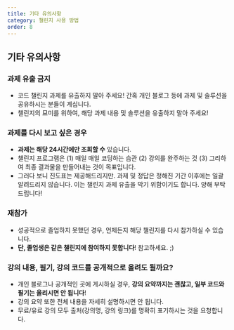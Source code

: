 ```yaml
---
title: 기타 유의사항
category: 챌린지 사용 방법
order: 8
---
```


## 기타 유의사항

### 과제 유출 금지

- 코드 챌린지 과제를 유출하지 말아 주세요! 간혹 개인 블로그 등에 과제 및 솔루션을 공유하시는 분들이 계십니다.
- 챌린지의 묘미를 위하여, 해당 과제 내용 및 솔루션을 유출하지 말아 주세요!

### 과제를 다시 보고 싶은 경우

- **과제는 해당 24시간에만 조회할 수** 있습니다.
- 챌린지 프로그램은 (1) 매일 매일 코딩하는 습관 (2) 강의를 완주하는 것 (3) 그리하여 최종 결과물을 만들어내는 것이 목표입니다.
- 그러다 보니 진도표는 제공해드리지만. 과제 및 정답은 정해진 기간 이후에는 일괄 알려드리지 않습니다. 이는 챌린지 과제 유출을 막기 위함이기도 합니다. 양해 부탁드립니다!

### 재참가

- 성공적으로 졸업하지 못했던 경우, 언제든지 해당 챌린지를 다시 참가하실 수 있습니다.
- **단, 졸업생은 같은 챌린지에 참여하지 못합니다**! 참고하세요. ;)

### 강의 내용, 필기, 강의 코드를 공개적으로 올려도 될까요?

- 개인 블로그나 공개적인 곳에 게시하실 경우, **강의 요약까지는 괜찮고, 일부 코드와 필기는 올리시면 안 됩니다**!
- 강의 요약 또한 전체 내용을 자세히 설명하시면 안 됩니다.
- 무료/유료 강의 모두 출처(강의명, 강의 링크)를 명확히 표기하시는 것을 요청합니다.

